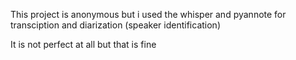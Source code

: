 This project is anonymous but i used the whisper and pyannote for transciption and diarization (speaker identification)

It is not perfect at all but that is fine